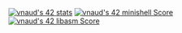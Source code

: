 [![vnaud's 42 stats](https://badge42.vercel.app/api/v2/cl59k5sip004909muemwgz69i/stats?cursusId=21&coalitionId=219)](https://github.com/JaeSeoKim/badge42)
[![vnaud's 42 minishell Score](https://badge42.vercel.app/api/v2/cl59k5sip004909muemwgz69i/project/2593607)](https://github.com/JaeSeoKim/badge42)
[![vnaud's 42 libasm Score](https://badge42.vercel.app/api/v2/cl59k5sip004909muemwgz69i/project/2633068)](https://github.com/JaeSeoKim/badge42)
